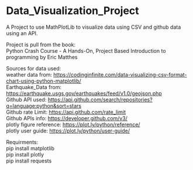 # Data_Visualization_Project
 A Project to use MathPlotLib to visualize data using CSV and github data using an API. <br />
 
 Project is pull from the book: <br />
 Python Crash Course - A Hands-On, Project Based Introduction to programming by Eric Matthes <br />

 Sources for data used: <br />
 weather data from: https://codinginfinite.com/data-visualizing-csv-format-chart-using-python-matplotlib/ <br />
 Earthquake_Data from: https://earthquake.usgs.gov/earthquakes/feed/v1.0/geojson.php <br />
 Github API used: https://api.github.com/search/repositories?q=language:python&sort=stars <br />
 Github rate Limit: https://api.github.com/rate_limit <br />
 Github APIs info: https://developer.github.com/v3/ <br />
 plotly figure reference: https://plot.ly/python/reference/ <br />
 plotly user guide: https://plot.ly/python/user-guide/ <br />

 Requirments: <br />
 pip install matplotlib <br />
 pip install plotly <br />
 pip install requests <br />
